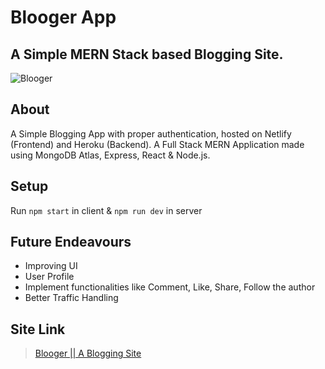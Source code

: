 # Blooger App

## A Simple MERN Stack based Blogging Site.
![Blooger](https://i.ibb.co/JqnRcqr/blooger.png)

## About
A Simple Blogging App with proper authentication, hosted on Netlify (Frontend) and Heroku (Backend). A Full Stack MERN Application made using MongoDB Atlas, Express, React & Node.js.

## Setup
Run ``` npm start ``` in client &amp; ``` npm run dev ``` in server

## Future Endeavours
+ Improving UI
+ User Profile
+ Implement functionalities like Comment, Like, Share, Follow the author
+ Better Traffic Handling

## Site Link

>[Blooger || A Blogging Site](https://bloogerapp.netlify.com)